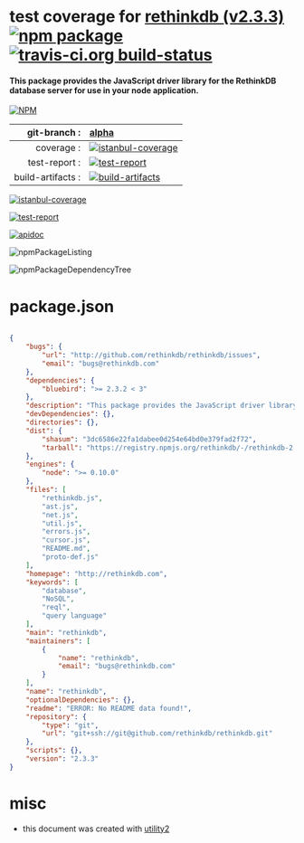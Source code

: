 # test coverage for  [rethinkdb (v2.3.3)](http://rethinkdb.com)  [![npm package](https://img.shields.io/npm/v/npmtest-rethinkdb.svg?style=flat-square)](https://www.npmjs.org/package/npmtest-rethinkdb) [![travis-ci.org build-status](https://api.travis-ci.org/npmtest/node-npmtest-rethinkdb.svg)](https://travis-ci.org/npmtest/node-npmtest-rethinkdb)
#### This package provides the JavaScript driver library for the RethinkDB database server for use in your node application.

[![NPM](https://nodei.co/npm/rethinkdb.png?downloads=true)](https://www.npmjs.com/package/rethinkdb)

| git-branch : | [alpha](https://github.com/npmtest/node-npmtest-rethinkdb/tree/alpha)|
|--:|:--|
| coverage : | [![istanbul-coverage](https://npmtest.github.io/node-npmtest-rethinkdb/build/coverage.badge.svg)](https://npmtest.github.io/node-npmtest-rethinkdb/build/coverage.html/index.html)|
| test-report : | [![test-report](https://npmtest.github.io/node-npmtest-rethinkdb/build/test-report.badge.svg)](https://npmtest.github.io/node-npmtest-rethinkdb/build/test-report.html)|
| build-artifacts : | [![build-artifacts](https://npmtest.github.io/node-npmtest-rethinkdb/glyphicons_144_folder_open.png)](https://github.com/npmtest/node-npmtest-rethinkdb/tree/gh-pages/build)|

[![istanbul-coverage](https://npmtest.github.io/node-npmtest-rethinkdb/build/screenCapture.buildCustomOrg.browser.coverage.html.png)](https://npmtest.github.io/node-npmtest-rethinkdb/build/coverage.html/index.html)

[![test-report](https://npmtest.github.io/node-npmtest-rethinkdb/build/screenCapture.buildCustomOrg.browser.%252Fhome%252Ftravis%252Fbuild%252Fnpmtest%252Fnode-npmtest-rethinkdb%252Ftmp%252Fbuild%252Ftest-report.html.png)](https://npmtest.github.io/node-npmtest-rethinkdb/build/test-report.html)

[![apidoc](https://npmdoc.github.io/node-npmdoc-rethinkdb/build/screenCapture.buildApidoc.browser.%252Fhome%252Ftravis%252Fbuild%252Fnpmdoc%252Fnode-npmdoc-rethinkdb%252Ftmp%252Fbuild%252Fapidoc.html.png)](https://npmdoc.github.io/node-npmdoc-rethinkdb/build/apidoc.html)

![npmPackageListing](https://npmtest.github.io/node-npmtest-rethinkdb/build/screenCapture.npmPackageListing.svg)

![npmPackageDependencyTree](https://npmtest.github.io/node-npmtest-rethinkdb/build/screenCapture.npmPackageDependencyTree.svg)



# package.json

```json

{
    "bugs": {
        "url": "http://github.com/rethinkdb/rethinkdb/issues",
        "email": "bugs@rethinkdb.com"
    },
    "dependencies": {
        "bluebird": ">= 2.3.2 < 3"
    },
    "description": "This package provides the JavaScript driver library for the RethinkDB database server for use in your node application.",
    "devDependencies": {},
    "directories": {},
    "dist": {
        "shasum": "3dc6586e22fa1dabee0d254e64bd0e379fad2f72",
        "tarball": "https://registry.npmjs.org/rethinkdb/-/rethinkdb-2.3.3.tgz"
    },
    "engines": {
        "node": ">= 0.10.0"
    },
    "files": [
        "rethinkdb.js",
        "ast.js",
        "net.js",
        "util.js",
        "errors.js",
        "cursor.js",
        "README.md",
        "proto-def.js"
    ],
    "homepage": "http://rethinkdb.com",
    "keywords": [
        "database",
        "NoSQL",
        "reql",
        "query language"
    ],
    "main": "rethinkdb",
    "maintainers": [
        {
            "name": "rethinkdb",
            "email": "bugs@rethinkdb.com"
        }
    ],
    "name": "rethinkdb",
    "optionalDependencies": {},
    "readme": "ERROR: No README data found!",
    "repository": {
        "type": "git",
        "url": "git+ssh://git@github.com/rethinkdb/rethinkdb.git"
    },
    "scripts": {},
    "version": "2.3.3"
}
```



# misc
- this document was created with [utility2](https://github.com/kaizhu256/node-utility2)
